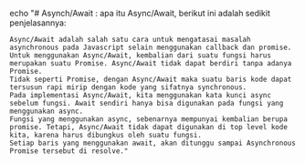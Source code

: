 echo "# Asynch/Await :
apa itu Async/Await, berikut ini adalah sedikit penjelasannya:

    Async/Await adalah salah satu cara untuk mengatasai masalah asynchronous pada Javascript selain menggunakan callback dan promise.
    Untuk menggunakan Async/Await, kembalian dari suatu fungsi harus merupakan suatu Promise. Async/Await tidak dapat berdiri tanpa adanya Promise.
    Tidak seperti Promise, dengan Async/Await maka suatu baris kode dapat tersusun rapi mirip dengan kode yang sifatnya synchronous.
    Pada implementasi Async/Await, kita menggunakan kata kunci async sebelum fungsi. Await sendiri hanya bisa digunakan pada fungsi yang menggunakan async.
    Fungsi yang menggunakan async, sebenarnya mempunyai kembalian berupa promise. Tetapi, Async/Await tidak dapat digunakan di top level kode kita, karena harus dibungkus oleh suatu fungsi.
    Setiap baris yang menggunakan await, akan ditunggu sampai Asynchronous Promise tersebut di resolve."